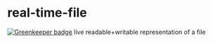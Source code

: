 # real-time-file

[![Greenkeeper badge](https://badges.greenkeeper.io/zenflow/real-time-file.svg)](https://greenkeeper.io/)
live readable+writable representation of a file
